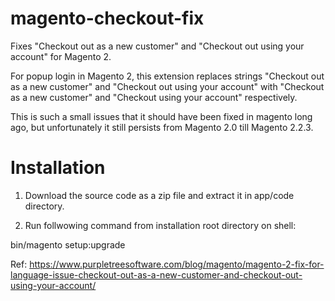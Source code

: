 # magento-checkout-fix
Fixes "Checkout out as a new customer" and "Checkout out using your account" for Magento 2.

For popup login in Magento 2, this extension replaces strings "Checkout out as a new customer" and "Checkout out using your account" with "Checkout as a new customer" and "Checkout using your account" respectively.

This is such a small issues that it should have been fixed in magento long ago, but unfortunately it still persists from Magento 2.0 till Magento 2.2.3.

# Installation

1. Download the source code as a zip file and extract it in app/code directory.

2. Run follwowing command from installation root directory on shell:

bin/magento setup:upgrade 

Ref: https://www.purpletreesoftware.com/blog/magento/magento-2-fix-for-language-issue-checkout-out-as-a-new-customer-and-checkout-out-using-your-account/

